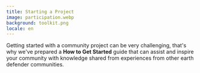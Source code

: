 ```yaml
---
title: Starting a Project
image: participation.webp
background: toolkit.png
locale: en
---
```


Getting started with a community project can be very challenging, that's why we've prepared a **How to Get Started** guide that can assist and inspire your community with knowledge shared from experiences from other earth defender communities.

<app-button full :color="true" localUrl=":8086/all/https://www.earthdefenderstoolkit.com/toolkit/how-to-get-started/" text="Read the guide"></app-button>
